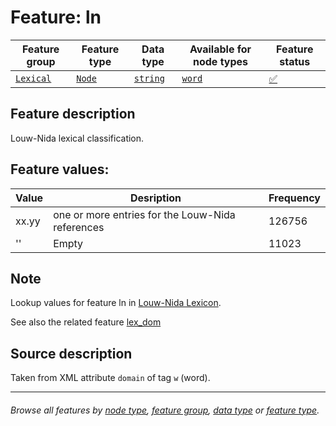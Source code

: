 # Feature: ln <a name="start"></a>

Feature group | Feature type | Data type | Available for node types | Feature status
---  | --- | --- | --- | ---
[`Lexical`](featuresbygroup.md#lexical-features) | [`Node`](featuresbyfeaturetype.md#node-features) | [`string`](featuresbydatatype.md#string-datatype)  | [`word`](featuresbynodetype.md#word-nodes) | [✅](featuresbystatus.md#Trustworthy "Trustworthy") 

## Feature description

Louw-Nida lexical classification.

## Feature values:

Value | Desription | Frequency
--- | --- | ---
xx.yy  | one or more entries for the Louw-Nida references | 126756
'' | Empty | 11023

## Note

Lookup values for feature ln in [Louw-Nida Lexicon](https://www.laparola.net/greco/louwnida.php).

See also the related feature [lex_dom](lex_dom.md#start)

## Source description

Taken from XML attribute `domain` of tag `w` (word).

---
###### *Browse all features by [node type](featuresbynodetype.md#start), [feature group](featuresbygroup.md#start), [data type](featuresbydatatype.md#start)  or [feature type](featuresbyfeaturetype.md#start).*
